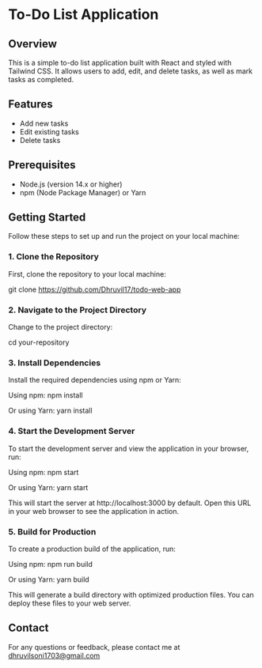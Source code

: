 # To-Do List Application

## Overview

This is a simple to-do list application built with React and styled with Tailwind CSS. It allows users to add, edit, and delete tasks, as well as mark tasks as completed.

## Features

-   Add new tasks
-   Edit existing tasks
-   Delete tasks

## Prerequisites

-   Node.js (version 14.x or higher)
-   npm (Node Package Manager) or Yarn

## Getting Started

Follow these steps to set up and run the project on your local machine:

### 1. Clone the Repository

First, clone the repository to your local machine:

git clone https://github.com/Dhruvil17/todo-web-app

### 2. Navigate to the Project Directory

Change to the project directory:

cd your-repository

### 3. Install Dependencies

Install the required dependencies using npm or Yarn:

Using npm:
npm install

Or using Yarn:
yarn install

### 4. Start the Development Server

To start the development server and view the application in your browser, run:

Using npm:
npm start

Or using Yarn:
yarn start

This will start the server at http://localhost:3000 by default. Open this URL in your web browser to see the application in action.

### 5. Build for Production

To create a production build of the application, run:

Using npm:
npm run build

Or using Yarn:
yarn build

This will generate a build directory with optimized production files. You can deploy these files to your web server.

## Contact

For any questions or feedback, please contact me at dhruvilsoni1703@gmail.com
